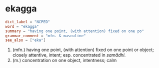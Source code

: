 # ekagga

``` toml
dict_label = "NCPED"
word = "ekagga"
summary = "having one point, (with attention) fixed on one po"
grammar_comment = "mfn. & masculine"
see_also = ["eka"]
```

1. (mfn.) having one point, (with attention) fixed on one point or object; closely attentive, intent; esp. concentrated in *samādhi.*
2. (m.) concentration on one object, intentness; calm

